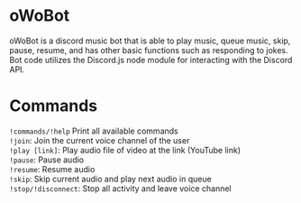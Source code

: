 # oWoBot

oWoBot is a discord music bot that is able to play music, queue music, skip, pause, resume, and has other basic functions such as responding to jokes. Bot code utilizes the Discord.js node module for interacting with the Discord API.

# Commands
`!commands/!help`     Print all available commands<br />
`!join`:              Join the current voice channel of the user<br />
`!play [link]`:       Play audio file of video at the link (YouTube link)<br />
`!pause`:             Pause audio<br />
`!resume`:            Resume audio<br />
`!skip`:              Skip current audio and play next audio in queue<br />
`!stop/!disconnect`:  Stop all activity and leave voice channel
